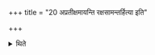 +++
title = "20 अप्रतीक्षमायन्ति रक्षसामन्तर्हित्या इति"

+++

<details><summary>थिते</summary>

अप्रतीक्षमायन्ति रक्षसामन्तर्हित्या इति विज्ञायते २०
</details>
